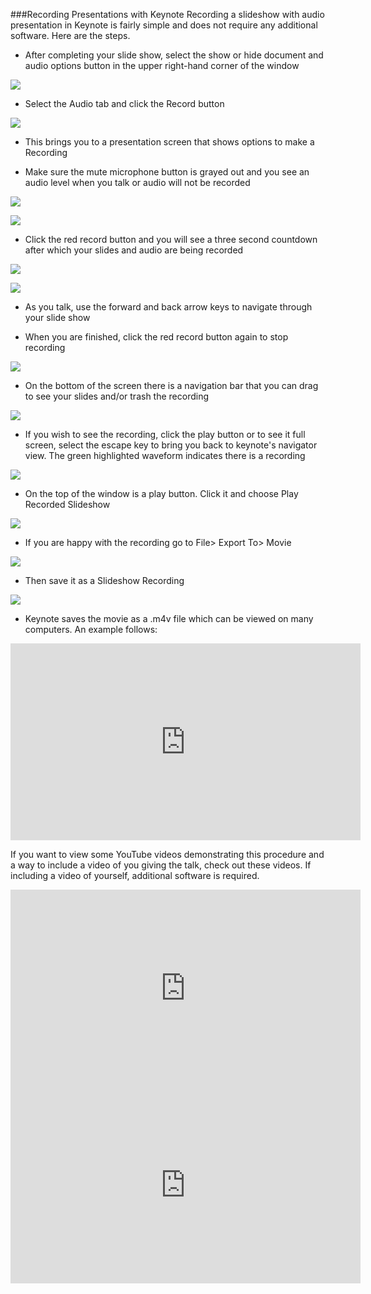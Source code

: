  ###Recording Presentations with Keynote
 Recording a slideshow with audio presentation in Keynote is fairly simple and does not require any additional software. Here are the steps.

 - After completing your slide show, select the show or hide document and audio options button in the upper right-hand corner of the window

 ![](https://files.slack.com/files-pri/T0HTW3H0V-F01EEF86KU7/document_audiotab.png?pub_secret=d0576b2cb2)

 - Select the Audio tab and click the Record button

 ![](https://files.slack.com/files-pri/T0HTW3H0V-F01ENESRH8E/recordbutton.png?pub_secret=d22774524d)

 - This brings you to a presentation screen that shows options to make a Recording

 - Make sure the mute microphone button is grayed out and you see an audio level when you talk or audio will not be recorded

 ![](https://files.slack.com/files-pri/T0HTW3H0V-F01EVCYCAD9/audiolevel.png?pub_secret=e16c20836c)

 ![](https://files.slack.com/files-pri/T0HTW3H0V-F01F1BN9128/audiomuted.png?pub_secret=04b48ed9e7)

 - Click the red record button and you will see a three second countdown after which your slides and audio are being recorded

 ![](https://files.slack.com/files-pri/T0HTW3H0V-F01F7RK6LD7/recording.png?pub_secret=6b294bd140)

 ![](https://files.slack.com/files-pri/T0HTW3H0V-F01EV6VPF6E/countdown.png?pub_secret=86cd635ac9)

 - As you talk, use the forward and back arrow keys to navigate through your slide show

 - When you are finished, click the red record button again to stop recording

 ![](https://files.slack.com/files-pri/T0HTW3H0V-F01ENFFJJLW/stopaudio.png?pub_secret=4b5a1da5aa)

 - On the bottom of the screen there is a navigation bar that you can drag to see your slides and/or trash the recording

 ![](https://files.slack.com/files-pri/T0HTW3H0V-F01EEEH7KK9/navigationbar.png?pub_secret=fdef9c5f08)

 - If you wish to see the recording, click the play button or to see it full screen, select the escape key to bring you back to keynote's navigator view. The green highlighted waveform indicates there is a recording

 ![](https://files.slack.com/files-pri/T0HTW3H0V-F01EV6VPGP4/showsrecording.png?pub_secret=d36a92ecc2)

 - On the top of the window is a play button.
 Click it and choose Play Recorded Slideshow

 ![](https://files.slack.com/files-pri/T0HTW3H0V-F01EV6VPH34/playslideshow.png?pub_secret=89cf579964)

 - If you are happy with the recording go to File> Export To> Movie

 ![](https://files.slack.com/files-pri/T0HTW3H0V-F01EV9JE0JE/exportmovie.png?pub_secret=0b2e0cb54a)

 - Then save it as a Slideshow Recording

 ![](https://files.slack.com/files-pri/T0HTW3H0V-F01ES6Y78H3/screenrecording.png?pub_secret=945cde0f07)

 - Keynote saves the movie as a .m4v file which can be viewed on many computers. An example follows:

 <iframe width="560" height="315" src="https://www.youtube.com/embed/tQOThMsrs-g" frameborder="0" allow="accelerometer; autoplay; clipboard-write; encrypted-media; gyroscope; picture-in-picture" allowfullscreen></iframe>

If you want to view some YouTube videos demonstrating this procedure and a way to include a video of you giving the talk, check out these videos. If including a video of yourself, additional software is required.

<iframe width="560" height="315" src="https://www.youtube.com/embed/LMarVs-eSTg" frameborder="0" allow="accelerometer; autoplay; clipboard-write; encrypted-media; gyroscope; picture-in-picture" allowfullscreen></iframe>

<iframe width="560" height="315" src="https://www.youtube.com/embed/yRnANp2kS3c" frameborder="0" allow="accelerometer; autoplay; clipboard-write; encrypted-media; gyroscope; picture-in-picture" allowfullscreen></iframe>
